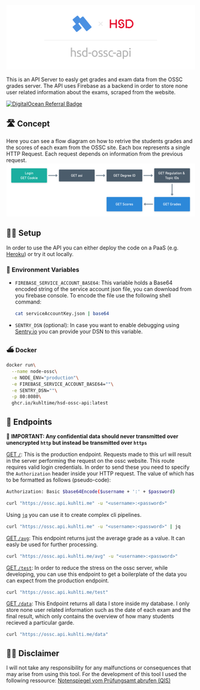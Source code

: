 <p align="center">
  <img src="./assets/banner.png" alt="Banner" max-height="240px">
</p>

This is an API Server to easly get grades and exam data from the OSSC grades server. The API uses Firebase as a backend in order to store none user related information about the exams, scraped from the website.

[![DigitalOcean Referral Badge](https://web-platforms.sfo2.digitaloceanspaces.com/WWW/Badge%203.svg)](https://www.digitalocean.com/?refcode=850a4eba40bb&utm_campaign=Referral_Invite&utm_medium=Referral_Program&utm_source=badge)

## 🛣 Concept

Here you can see a flow diagram on how to retrive the students grades and the scores of each exam from the OSSC site. Each box represents a single HTTP Request. Each request depends on information from the previous request.
![Request Flowchart](assets/request-flow.png)

## 👩‍💻 Setup

In order to use the API you can either deploy the code on a PaaS (e.g. [Heroku](https://heroku.com)) or try it out locally.

### 👾 Environment Variables

- `FIREBASE_SERVICE_ACCOUNT_BASE64`: This variable holds a Base64 encoded string of the service account json file, you can download from you firebase console. To encode the file use the following shell command:

	```sh
  cat serviceAccountKey.json | base64
	```
- `SENTRY_DSN` (optional): In case you want to enable debugging using [Sentry.io](https://sentry.io) you can provide your DSN to this variable.

### ⛴ Docker

```sh
docker run\
  --name node-ossc\
  -e NODE_ENV="production"\
  -e FIREBASE_SERVICE_ACCOUNT_BASE64=""\
  -e SENTRY_DSN=""\
  -p 80:8080\
  ghcr.io/kuhltime/hsd-ossc-api:latest
```

## 🌈 Endpoints

🚨 **IMPORTANT: Any confidential data should never transmitted over unencrypted `http` but instead be transmitted over `https`**

[GET `/`](https://ossc.api.kuhlti.me/): This is the production endpoint. Requests made to this url will result in the server performing the request on the ossc website. This route requires valid login credentials. In order to send these you need to specify the `Authorization` header inside your HTTP request. The value of which has to be formatted as follows (pseudo-code):

```sh
Authorization: Basic $base64Encode($username + ':' + $password)
```

```sh
curl "https://ossc.api.kuhlti.me" -u "<username>:<password>"
```

Using [`jq`](https://stedolan.github.io/jq/) you can use it to create complex cli pipelines.

```sh
curl "https://ossc.api.kuhlti.me" -u "<username>:<password>" | jq
```

[GET `/avg`](https://ossc.api.kuhlti.me/avg): This endpoint returns just the average grade as a value. It can easly be used for further processing.

```sh
curl "https://ossc.api.kuhlti.me/avg" -u "<username>:<password>"
```

[GET `/test`](https://ossc.api.kuhlti.me/test): In order to reduce the stress on the ossc server, while developing, you can use this endpoint to get a boilerplate of the data you can expect from the production endpoint.

```sh
curl "https://ossc.api.kuhlti.me/test"
```

[GET `/data`](https://ossc.api.kuhlti.me/data): This Endpoint returns all data I store inside my database. I only store none user related information such as the date of each exam and the final result, which only contains the overview of how many students recieved a particular garde.

```sh
curl "https://ossc.api.kuhlti.me/data"
```

## 👨‍⚖️ Disclaimer

I will not take any responsibility for any malfunctions or consequences that may arise from using this tool. For the development of this tool I used the following ressource: [Notenspiegel vom Prüfungsamt abrufen (QIS)](https://www.python-forum.de/viewtopic.php?t=9870)
